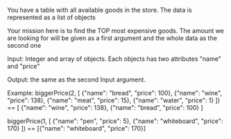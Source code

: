 You have a table with all available goods in the store. The data is represented as a list of objects

Your mission here is to find the TOP most expensive goods. The amount we are looking for will be given as a first argument and the whole data as the second one

Input: Integer and array of objects. Each objects has two attributes "name" and "price"

Output: the same as the second Input argument.

Example:
biggerPrice(2, [
{"name": "bread", "price": 100},
{"name": "wine", "price": 138},
{"name": "meat", "price": 15},
{"name": "water", "price": 1}
]) == [
{"name": "wine", "price": 138},
{"name": "bread", "price": 100}
]

biggerPrice(1, [
{"name": "pen", "price": 5},
{"name": "whiteboard", "price": 170}
]) == [{"name": "whiteboard", "price": 170}]
